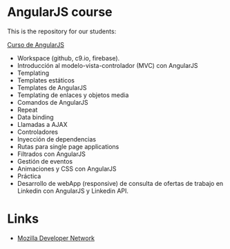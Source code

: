 AngularJS course
=========

This is the repository for our students:

[Curso de AngularJS](http://fictizia.com/formacion/curso_angularjs)

* Workspace (github, c9.io, firebase).
* Introducción al modelo-vista-controlador (MVC) con AngularJS
* Templating
 * Templates estáticos
 * Templates de AngularJS
 * Templating de enlaces y objetos media
* Comandos de AngularJS
 * Repeat
 * Data binding
* Llamadas a AJAX
* Controladores
* Inyección de dependencias
* Rutas para single page applications
* Filtrados con AngularJS
* Gestión de eventos
* Animaciones y CSS con AngularJS
* Práctica
 * Desarrollo de webApp (responsive) de consulta de ofertas de trabajo en Linkedin con AngularJS y Linkedin API.

Links
=================
* [Mozilla Developer Network](https://developer.mozilla.org/en-US/docs/Web/JavaScript)
